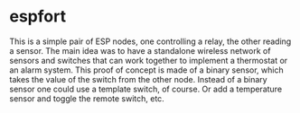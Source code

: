 espfort
=======

This is a simple pair of ESP nodes, one controlling a relay, the other reading a sensor. The main idea was to have a standalone wireless network of sensors and switches that can work together to implement a thermostat or an alarm system. This proof of concept is made of a binary sensor, which takes the value of the switch from the other node. Instead of a binary sensor one could use a template switch, of course. Or add a temperature sensor and toggle the remote switch, etc.
